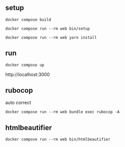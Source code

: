 ## setup

```
docker compose build
```

```
docker compose run --rm web bin/setup
```


```
docker compose run --rm web yarn install
```

## run

```
docker compose up
```

http://localhost:3000


## rubocop


auto correct

```
docker compose run --rm web bundle exec rubocop -A
```

## htmlbeautifier

```
docker compose run --rm web bin/htmlbeautifier
```
